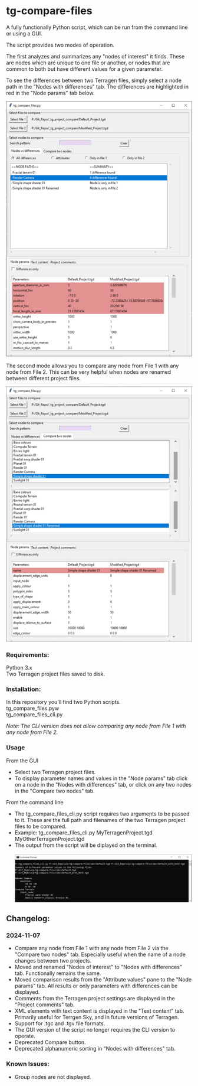 # tg-compare-files
A fully functionally Python script, which can be run from the command line or using a GUI.

The script provides two modes of operation. <br> 

The first analyzes and summarizes any "nodes of interest" it finds.  These are nodes which are unique to one file or another, or nodes that are common to both but have different values for a given parameter. <br>

To see the differences between two Terragen files, simply select a node path in the "Nodes with differences" tab.  The differences are highlighted in red in the "Node params" tab below.<br>


![tg_compare_files GUI](images/tg_compare_files_gui_nodes_with_differences.jpg)

The second mode allows you to compare any node from File 1 with any node from File 2.  This can be very helpful when nodes are renamed between different project files.<br>

![tg_compare_two_nodes_GUI](images/tg_compare_files_gui_compare_two_nodes.jpg)

### Requirements:
Python 3.x <br>
Two Terragen project files saved to disk.

### Installation:
In this repository you'll find two Python scripts.<br>
tg_compare_files.pyw <br>
tg_compare_files_cli.py <br>

*Note: The CLI version does not allow comparing any node from File 1 with any node from File 2.* 

### Usage
From the GUI <br>
* Select two Terragen project files. <br> 
* To display parameter names and values in the "Node params" tab click on a node in the "Nodes with differences" tab, or click on any two nodes in the "Compare two nodes" tab. <br>

From the command line <br>
* The tg_compare_files_cli.py script requires two arguments to be passed to it.  These are the full path and filenames of the two Terragen project files to be compared.
* Example: tg_compare_files_cli.py MyTerragenProject.tgd MyOtherTerragenProject.tgd
* The output from the script will be diplayed on the terminal. 
<br><br>
![tg_compare_files_cli output example](images/tg_compare_files_cli_output.jpg)

## Changelog:
### 2024-11-07
- Compare any node from File 1 with any node from File 2 via the "Compare two nodes" tab.  Especially useful when the name of a node changes between two projects.
- Moved and renamed "Nodes of interest" to "Nodes with differences" tab. Functionally remains the same.
- Moved comparison results from the "Attribute values" pane to the "Node params" tab.  All results or only parameters with differences can be displayed.
- Comments from the Terragen project settings are displayed in the "Project comments" tab.
- XML elements with text content is displayed in the "Text content" tab. Primarily useful for Terrgen Sky, and in future versions of Terragen.
- Support for .tgc and .tgv file formats.
- The GUI version of the script no longer requires the CLI version to operate.
- Deprecated Compare button.
- Deprecated alphanumeric sorting in "Nodes with differences" tab.

### Known Issues:
* Group nodes are not displayed.
